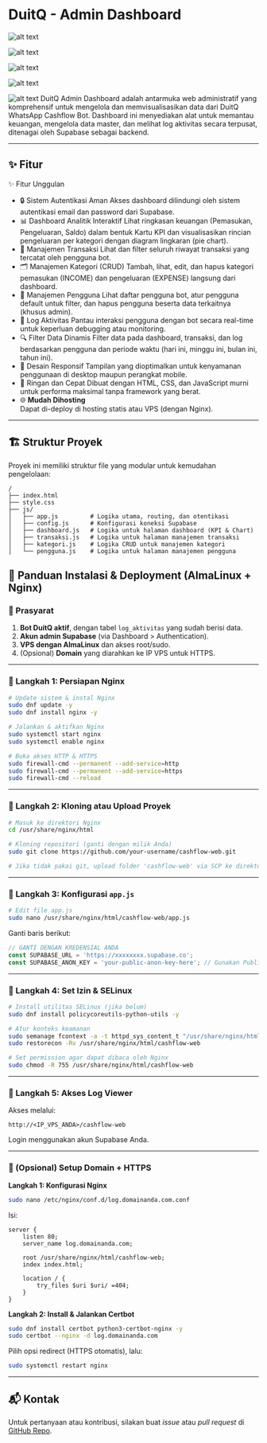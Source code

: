 # DuitQ - Admin Dashboard

![alt text](https://img.shields.io/badge/HTML5-E34F26?style=for-the-badge&logo=html5&logoColor=white)

![alt text](https://img.shields.io/badge/CSS3-1572B6?style=for-the-badge&logo=css3&logoColor=white)

![alt text](https://img.shields.io/badge/JavaScript-F7DF1E?style=for-the-badge&logo=javascript&logoColor=black)

![alt text](https://img.shields.io/badge/Supabase-Full_Backend-3ECF8E?style=for-the-badge&logo=supabase)

![alt text](https://img.shields.io/badge/Chart.js-FF6384?style=for-the-badge&logo=chartdotjs&logoColor=white)
DuitQ Admin Dashboard adalah antarmuka web administratif yang komprehensif untuk mengelola dan memvisualisasikan data dari DuitQ WhatsApp Cashflow Bot. Dashboard ini menyediakan alat untuk memantau keuangan, mengelola data master, dan melihat log aktivitas secara terpusat, ditenagai oleh Supabase sebagai backend.

---

## ✨ Fitur

✨ Fitur Unggulan
- 🔒 Sistem Autentikasi Aman
Akses dashboard dilindungi oleh sistem autentikasi email dan password dari Supabase.
- 📊 Dashboard Analitik Interaktif
Lihat ringkasan keuangan (Pemasukan, Pengeluaran, Saldo) dalam bentuk Kartu KPI dan visualisasikan rincian pengeluaran per kategori dengan diagram lingkaran (pie chart).
- 🔄 Manajemen Transaksi
Lihat dan filter seluruh riwayat transaksi yang tercatat oleh pengguna bot.
- 🗂️ Manajemen Kategori (CRUD)
Tambah, lihat, edit, dan hapus kategori pemasukan (INCOME) dan pengeluaran (EXPENSE) langsung dari dashboard.
- 👥 Manajemen Pengguna
Lihat daftar pengguna bot, atur pengguna default untuk filter, dan hapus pengguna beserta data terkaitnya (khusus admin).
- 📜 Log Aktivitas
Pantau interaksi pengguna dengan bot secara real-time untuk keperluan debugging atau monitoring.
- 🔍 Filter Data Dinamis
Filter data pada dashboard, transaksi, dan log berdasarkan pengguna dan periode waktu (hari ini, minggu ini, bulan ini, tahun ini).
- 📱 Desain Responsif
Tampilan yang dioptimalkan untuk kenyamanan penggunaan di desktop maupun perangkat mobile.
- 🚀 Ringan dan Cepat
Dibuat dengan HTML, CSS, dan JavaScript murni untuk performa maksimal tanpa framework yang berat.
- 🌐 **Mudah Dihosting**  
  Dapat di-deploy di hosting statis atau VPS (dengan Nginx).

---

## 🏗️ Struktur Proyek
Proyek ini memiliki struktur file yang modular untuk kemudahan pengelolaan:
```
/
├── index.html
├── style.css
├── js/
│   ├── app.js         # Logika utama, routing, dan otentikasi
│   ├── config.js      # Konfigurasi koneksi Supabase
│   ├── dashboard.js   # Logika untuk halaman dashboard (KPI & Chart)
│   ├── transaksi.js   # Logika untuk halaman manajemen transaksi
│   ├── kategori.js    # Logika CRUD untuk manajemen kategori
│   └── pengguna.js    # Logika untuk halaman manajemen pengguna

```

## 🚀 Panduan Instalasi & Deployment (AlmaLinux + Nginx)

### 🔧 Prasyarat

1. **Bot DuitQ aktif**, dengan tabel `log_aktivitas` yang sudah berisi data.
2. **Akun admin Supabase** (via Dashboard > Authentication).
3. **VPS dengan AlmaLinux** dan akses root/sudo.
4. (Opsional) **Domain** yang diarahkan ke IP VPS untuk HTTPS.

---

### 🔹 Langkah 1: Persiapan Nginx

```bash
# Update sistem & instal Nginx
sudo dnf update -y
sudo dnf install nginx -y

# Jalankan & aktifkan Nginx
sudo systemctl start nginx
sudo systemctl enable nginx

# Buka akses HTTP & HTTPS
sudo firewall-cmd --permanent --add-service=http
sudo firewall-cmd --permanent --add-service=https
sudo firewall-cmd --reload
```

---

### 🔹 Langkah 2: Kloning atau Upload Proyek

```bash
# Masuk ke direktori Nginx
cd /usr/share/nginx/html

# Kloning repositori (ganti dengan milik Anda)
sudo git clone https://github.com/your-username/cashflow-web.git

# Jika tidak pakai git, upload folder 'cashflow-web' via SCP ke direktori ini
```

---

### 🔹 Langkah 3: Konfigurasi `app.js`

```bash
# Edit file app.js
sudo nano /usr/share/nginx/html/cashflow-web/app.js
```

Ganti baris berikut:

```javascript
// GANTI DENGAN KREDENSIAL ANDA
const SUPABASE_URL = 'https://xxxxxxxx.supabase.co';
const SUPABASE_ANON_KEY = 'your-public-anon-key-here'; // Gunakan Public ANON Key, bukan Service Role
```

---

### 🔹 Langkah 4: Set Izin & SELinux

```bash
# Install utilitas SELinux (jika belum)
sudo dnf install policycoreutils-python-utils -y

# Atur konteks keamanan
sudo semanage fcontext -a -t httpd_sys_content_t "/usr/share/nginx/html/cashflow-web(/.*)?"
sudo restorecon -Rv /usr/share/nginx/html/cashflow-web

# Set permission agar dapat dibaca oleh Nginx
sudo chmod -R 755 /usr/share/nginx/html/cashflow-web
```

---

### 🔹 Langkah 5: Akses Log Viewer

Akses melalui:

```
http://<IP_VPS_ANDA>/cashflow-web
```

Login menggunakan akun Supabase Anda.

---

### 🔐 (Opsional) Setup Domain + HTTPS

**Langkah 1: Konfigurasi Nginx**

```bash
sudo nano /etc/nginx/conf.d/log.domainanda.com.conf
```

Isi:

```nginx
server {
    listen 80;
    server_name log.domainanda.com;

    root /usr/share/nginx/html/cashflow-web;
    index index.html;

    location / {
        try_files $uri $uri/ =404;
    }
}
```

**Langkah 2: Install & Jalankan Certbot**

```bash
sudo dnf install certbot python3-certbot-nginx -y
sudo certbot --nginx -d log.domainanda.com
```

Pilih opsi redirect (HTTPS otomatis), lalu:

```bash
sudo systemctl restart nginx
```

---

## 📬 Kontak

Untuk pertanyaan atau kontribusi, silakan buat *issue* atau *pull request* di [GitHub Repo](https://github.com/fahroediin/whatsapp-cashflow-bot).
